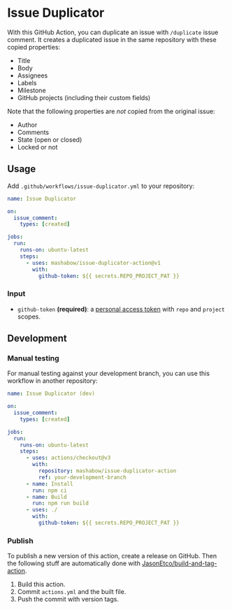 # Issue Duplicator

With this GitHub Action, you can duplicate an issue with `/duplicate` issue comment. It creates a duplicated issue in the same repository with these copied properties:

- Title
- Body
- Assignees
- Labels
- Milestone
- GitHub projects (including their custom fields)

Note that the following properties are _not_ copied from the original issue:

- Author
- Comments
- State (open or closed)
- Locked or not

## Usage

Add `.github/workflows/issue-duplicator.yml` to your repository:

```yml
name: Issue Duplicator

on:
  issue_comment:
    types: [created]

jobs:
  run:
    runs-on: ubuntu-latest
    steps:
      - uses: mashabow/issue-duplicator-action@v1
        with:
          github-token: ${{ secrets.REPO_PROJECT_PAT }}
```

### Input

- `github-token` **(required)**: a [personal access
  token](https://github.com/settings/tokens/new) with `repo` and `project` scopes.

## Development

### Manual testing

For manual testing against your development branch, you can use this workflow in another repository:

```yml
name: Issue Duplicator (dev)

on:
  issue_comment:
    types: [created]

jobs:
  run:
    runs-on: ubuntu-latest
    steps:
      - uses: actions/checkout@v3
        with:
          repository: mashabow/issue-duplicator-action
          ref: your-development-branch
      - name: Install
        run: npm ci
      - name: Build
        run: npm run build
      - uses: ./
        with:
          github-token: ${{ secrets.REPO_PROJECT_PAT }}
```

### Publish

To publish a new version of this action, create a release on GitHub. Then the following stuff are automatically done with [JasonEtco/build-and-tag-action](https://github.com/JasonEtco/build-and-tag-action).

1. Build this action.
2. Commit `actions.yml` and the built file.
3. Push the commit with version tags.
